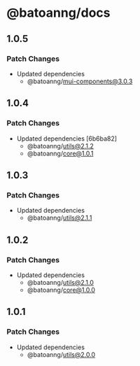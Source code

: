 # @batoanng/docs

## 1.0.5

### Patch Changes

- Updated dependencies
  - @batoanng/mui-components@3.0.3

## 1.0.4

### Patch Changes

- Updated dependencies [6b6ba82]
  - @batoanng/utils@2.1.2
  - @batoanng/core@1.0.1

## 1.0.3

### Patch Changes

- Updated dependencies
  - @batoanng/utils@2.1.1

## 1.0.2

### Patch Changes

- Updated dependencies
  - @batoanng/utils@2.1.0
  - @batoanng/core@1.0.0

## 1.0.1

### Patch Changes

- Updated dependencies
  - @batoanng/utils@2.0.0
